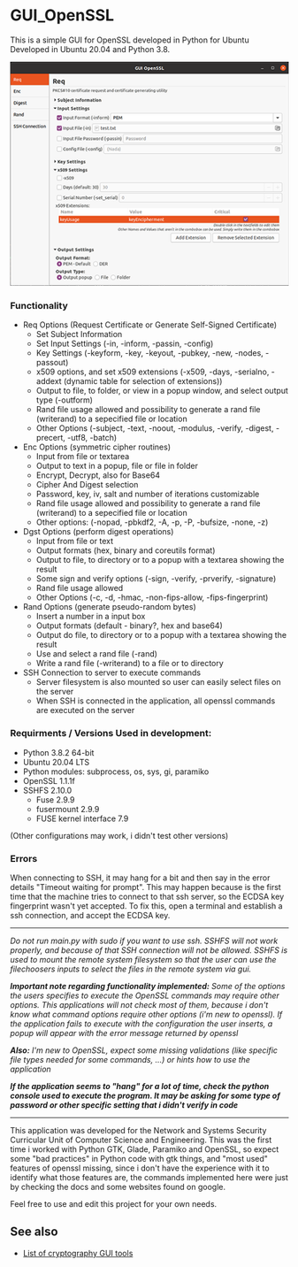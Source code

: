 # GUI_OpenSSL

This is a simple GUI for OpenSSL developed in Python for Ubuntu
Developed in Ubuntu 20.04 and Python 3.8.

![alt text](https://raw.githubusercontent.com/Vasquiinho/GUI_OpenSSL/master/Image/apresentacao.PNG)

### Functionality
- Req Options (Request Certificate or Generate Self-Signed Certificate)
  - Set Subject Information
  - Set Input Settings (-in, -inform, -passin, -config)
  - Key Settings (-keyform, -key, -keyout, -pubkey, -new, -nodes, -passout)
  - x509 options, and set x509 extensions (-x509, -days, -serialno, -addext (dynamic table for selection of extensions))
  - Output to file, to folder, or view in a popup window, and select output type (-outform)
  - Rand file usage allowed and possibility to generate a rand file (writerand) to a sepecified file or location
  - Other Options (-subject, -text, -noout, -modulus, -verify, -digest, -precert, -utf8, -batch)
- Enc Options (symmetric cipher routines)
  - Input from file or textarea
  - Output to text in a popup, file or file in folder
  - Encrypt, Decrypt, also for Base64
  - Cipher And Digest selection
  - Password, key, iv, salt and number of iterations customizable
  - Rand file usage allowed and possibility to generate a rand file (writerand) to a sepecified file or location
  - Other options: (-nopad, -pbkdf2, -A, -p, -P, -bufsize, -none, -z)
- Dgst Options (perform digest operations)
  - Input from file or text
  - Output formats (hex, binary and coreutils format)
  - Output to file, to directory or to a popup with a textarea showing the result
  - Some sign and verify options (-sign, -verify, -prverify, -signature)
  - Rand file usage allowed
  - Other Options (-c, -d, -hmac, -non-fips-allow, -fips-fingerprint)
- Rand Options (generate pseudo-random bytes)
  - Insert a number in a input box
  - Output formats (default - binary?, hex and base64)
  - Output do file, to directory or to a popup with a textarea showing the result
  - Use and select a rand file (-rand)
  - Write a rand file (-writerand) to a file or to directory
- SSH Connection to server to execute commands
  - Server filesystem is also mounted so user can easily select files on the server
  - When SSH is connected in the application, all openssl commands are executed on the server


### Requirments / Versions Used in development:
  - Python 3.8.2 64-bit
  - Ubuntu 20.04 LTS
  - Python modules: subprocess, os, sys, gi, paramiko
  - OpenSSL 1.1.1f
  - SSHFS 2.10.0
    - Fuse 2.9.9
    - fusermount 2.9.9
    - FUSE kernel interface 7.9
  
  (Other configurations may work, i didn't test other versions)
  
### Errors
When connecting to SSH, it may hang for a bit and then say in the error details "Timeout waiting for prompt". This may happen because is the first time that the machine tries to connect to that ssh server, so the ECDSA key fingerprint wasn't yet accepted. To fix this, open a terminal and establish a ssh connection, and accept the ECDSA key.


-------------------

*Do not run main.py with sudo if you want to use ssh. SSHFS will not work properly, and because of that SSH connection will not be allowed. SSHFS is used to mount the remote system filesystem so that the user can use the filechoosers inputs to select the files in the remote system via gui.*


***Important note regarding functionality implemented:** Some of the options the users specifies to execute the OpenSSL commands may require other options. This applications will not check most of them, because i don't know what command options require other options (i'm new to openssl). If the application fails to execute with the configuration the user inserts, a popup will appear with the error message returned by openssl*

***Also:** I'm new to OpenSSL, expect some missing validations (like specific file types needed for some commands, ...) or hints how to use the application*

***If the application seems to "hang" for a lot of time, check the python console used to execute the program. It may be asking for some type of password or other specific setting that i didn't verify in code***


---
This application was developed for the Network and Systems Security Curricular Unit of Computer Science and Engineering. This was the first time i worked with Python GTK, Glade, Paramiko and OpenSSL, so expect some "bad practices" in Python code with gtk things, and "most used" features of openssl missing, since i don't have the experience with it to identify what those features are, the commands implemented here were just by checking the docs and some websites found on google.



Feel free to use and edit this project for your own needs.

## See also
* [List of cryptography GUI tools](https://gist.github.com/stokito/eea7ee50d51e1db30122e2e33a62723e)

